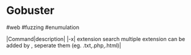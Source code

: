 # Gobuster
#web #fuzzing #enumulation


|Command|description|
|-x| extension search multiple extension can be added by , seperate them (eg. .txt,.php,.html)|